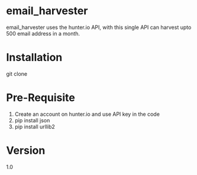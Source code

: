 # email_harvester
email_harvester uses the hunter.io API, with this single API can harvest upto 500 email address in a month.

# Installation
git clone

# Pre-Requisite
1. Create an account on hunter.io and use API key in the code
2. pip install json
3. pip install urllib2

# Version
1.0
